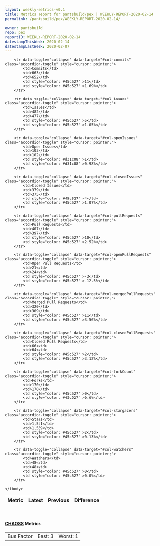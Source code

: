 ```yaml
---
layout: weekly-metrics-v0.1
title: Metrics report for pantsbuild/pex | WEEKLY-REPORT-2020-02-14
permalink: /pantsbuild/pex/WEEKLY-REPORT-2020-02-14/

owner: pantsbuild
repo: pex
reportID: WEEKLY-REPORT-2020-02-14
datestampThisWeek: 2020-02-14
datestampLastWeek: 2020-02-07
---
```




<table class="table table-condensed" style="border-collapse:collapse;">
    <thead>
    <tr>
        <th>Metric</th>
        <th>Latest</th>
        <th>Previous</th>
        <th colspan="2" style="text-align: center;">Difference</th>
    </tr>
    </thead>
    <tbody>

        <tr data-toggle="collapse" data-target="#col-commits" class="accordion-toggle" style="cursor: pointer;">
            <td>Commits</td>
            <td>663</td>
            <td>652</td>
            <td style="color: #45c527" >11</td>
            <td style="color: #45c527" >1.69%</td>
        </tr>
        
        <tr data-toggle="collapse" data-target="#col-issues" class="accordion-toggle" style="cursor: pointer;">
            <td>Issues</td>
            <td>482</td>
            <td>477</td>
            <td style="color: #45c527" >5</td>
            <td style="color: #45c527" >1.05%</td>
        </tr>
        
        <tr data-toggle="collapse" data-target="#col-openIssues" class="accordion-toggle" style="cursor: pointer;">
            <td>Open Issues</td>
            <td>103</td>
            <td>102</td>
            <td style="color: #d31c08" >1</td>
            <td style="color: #d31c08" >0.98%</td>
        </tr>
        
        <tr data-toggle="collapse" data-target="#col-closedIssues" class="accordion-toggle" style="cursor: pointer;">
            <td>Closed Issues</td>
            <td>379</td>
            <td>375</td>
            <td style="color: #45c527" >4</td>
            <td style="color: #45c527" >1.07%</td>
        </tr>
        
        <tr data-toggle="collapse" data-target="#col-pullRequests" class="accordion-toggle" style="cursor: pointer;">
            <td>Pull Requests</td>
            <td>407</td>
            <td>397</td>
            <td style="color: #45c527" >10</td>
            <td style="color: #45c527" >2.52%</td>
        </tr>
        
        <tr data-toggle="collapse" data-target="#col-openPullRequests" class="accordion-toggle" style="cursor: pointer;">
            <td>Open Pull Requests</td>
            <td>21</td>
            <td>24</td>
            <td style="color: #45c527" >-3</td>
            <td style="color: #45c527" >-12.5%</td>
        </tr>
        
        <tr data-toggle="collapse" data-target="#col-mergedPullRequests" class="accordion-toggle" style="cursor: pointer;">
            <td>Merged Pull Requests</td>
            <td>320</td>
            <td>309</td>
            <td style="color: #45c527" >11</td>
            <td style="color: #45c527" >3.56%</td>
        </tr>
        
        <tr data-toggle="collapse" data-target="#col-closedPullRequests" class="accordion-toggle" style="cursor: pointer;">
            <td>Closed Pull Requests</td>
            <td>66</td>
            <td>64</td>
            <td style="color: #45c527" >2</td>
            <td style="color: #45c527" >3.12%</td>
        </tr>
        
        <tr data-toggle="collapse" data-target="#col-forkCount" class="accordion-toggle" style="cursor: pointer;">
            <td>Forks</td>
            <td>170</td>
            <td>170</td>
            <td style="color: #45c527" >0</td>
            <td style="color: #45c527" >0.0%</td>
        </tr>
        
        <tr data-toggle="collapse" data-target="#col-stargazers" class="accordion-toggle" style="cursor: pointer;">
            <td>Stars</td>
            <td>1,541</td>
            <td>1,539</td>
            <td style="color: #45c527" >2</td>
            <td style="color: #45c527" >0.13%</td>
        </tr>
        
        <tr data-toggle="collapse" data-target="#col-watchers" class="accordion-toggle" style="cursor: pointer;">
            <td>Watchers</td>
            <td>48</td>
            <td>48</td>
            <td style="color: #45c527" >0</td>
            <td style="color: #45c527" >0.0%</td>
        </tr>
        
    </tbody>
</table>
<br>
<h4><a target="_blank" href="https://chaoss.community/">CHAOSS</a> Metrics</h4>

<table class="table table-condensed" style="border-collapse:collapse;">
    <tbody>
        <td>Bus Factor</td>
        <td>Best: 3</td>
        <td>Worst: 1</td>
    </tbody>
</table>
